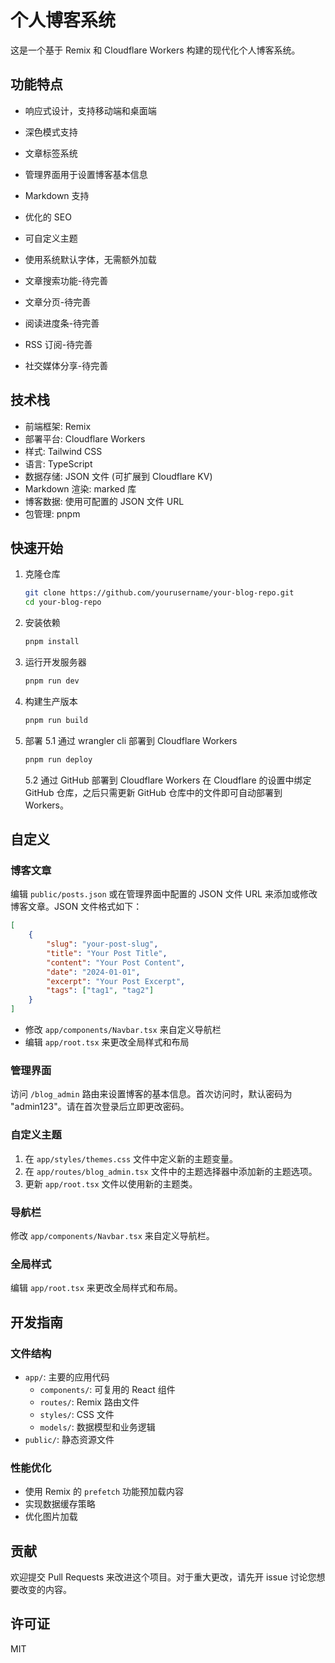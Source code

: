 # 个人博客系统

这是一个基于 Remix 和 Cloudflare Workers 构建的现代化个人博客系统。

## 功能特点

- 响应式设计，支持移动端和桌面端
- 深色模式支持
- 文章标签系统
- 管理界面用于设置博客基本信息
- Markdown 支持
- 优化的 SEO
- 可自定义主题
- 使用系统默认字体，无需额外加载

- 文章搜索功能-待完善
- 文章分页-待完善
- 阅读进度条-待完善
- RSS 订阅-待完善
- 社交媒体分享-待完善

## 技术栈

- 前端框架: Remix
- 部署平台: Cloudflare Workers
- 样式: Tailwind CSS
- 语言: TypeScript
- 数据存储: JSON 文件 (可扩展到 Cloudflare KV)
- Markdown 渲染: marked 库
- 博客数据: 使用可配置的 JSON 文件 URL
- 包管理: pnpm

## 快速开始

1. 克隆仓库
   ```sh
   git clone https://github.com/yourusername/your-blog-repo.git
   cd your-blog-repo
   ```

2. 安装依赖
   ```sh
   pnpm install
   ```

3. 运行开发服务器
   ```sh
   pnpm run dev
   ```

4. 构建生产版本
   ```sh
   pnpm run build
   ```

5. 部署
   5.1 通过 wrangler cli 部署到 Cloudflare Workers
   ```sh
   pnpm run deploy
   ```
   5.2 通过 GitHub 部署到 Cloudflare Workers
   在 Cloudflare 的设置中绑定 GitHub 仓库，之后只需更新 GitHub 仓库中的文件即可自动部署到 Workers。

## 自定义

### 博客文章

编辑 `public/posts.json` 或在管理界面中配置的 JSON 文件 URL 来添加或修改博客文章。JSON 文件格式如下：

```json
[
    {
        "slug": "your-post-slug",
        "title": "Your Post Title",
        "content": "Your Post Content",
        "date": "2024-01-01",
        "excerpt": "Your Post Excerpt",
        "tags": ["tag1", "tag2"]
    }
]
```

- 修改 `app/components/Navbar.tsx` 来自定义导航栏
- 编辑 `app/root.tsx` 来更改全局样式和布局

### 管理界面

访问 `/blog_admin` 路由来设置博客的基本信息。首次访问时，默认密码为 "admin123"。请在首次登录后立即更改密码。

### 自定义主题

1. 在 `app/styles/themes.css` 文件中定义新的主题变量。
2. 在 `app/routes/blog_admin.tsx` 文件中的主题选择器中添加新的主题选项。
3. 更新 `app/root.tsx` 文件以使用新的主题类。

### 导航栏

修改 `app/components/Navbar.tsx` 来自定义导航栏。

### 全局样式

编辑 `app/root.tsx` 来更改全局样式和布局。

## 开发指南

### 文件结构

- `app/`: 主要的应用代码
  - `components/`: 可复用的 React 组件
  - `routes/`: Remix 路由文件
  - `styles/`: CSS 文件
  - `models/`: 数据模型和业务逻辑
- `public/`: 静态资源文件

### 性能优化

- 使用 Remix 的 `prefetch` 功能预加载内容
- 实现数据缓存策略
- 优化图片加载

## 贡献

欢迎提交 Pull Requests 来改进这个项目。对于重大更改，请先开 issue 讨论您想要改变的内容。

## 许可证

MIT